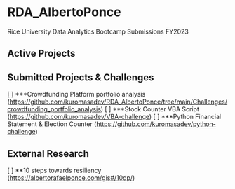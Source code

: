 # RDA_AlbertoPonce
 Rice University Data Analytics Bootcamp Submissions FY2023 
 
## Active Projects 

## Submitted Projects & Challenges
[ ] ***Crowdfunding Platform portfolio analysis (https://github.com/kuromasadev/RDA_AlbertoPonce/tree/main/Challenges/crowdfunding_portfolio_analysis)
[ ] ***Stock Counter VBA Script (https://github.com/kuromasadev/VBA-challenge)
[ ] ***Python Financial Statement & Election Counter (https://github.com/kuromasadev/python-challenge)

## External Research
[ ] **10 steps towards resiliency (https://albertorafaelponce.com/gis#/10dp/)
